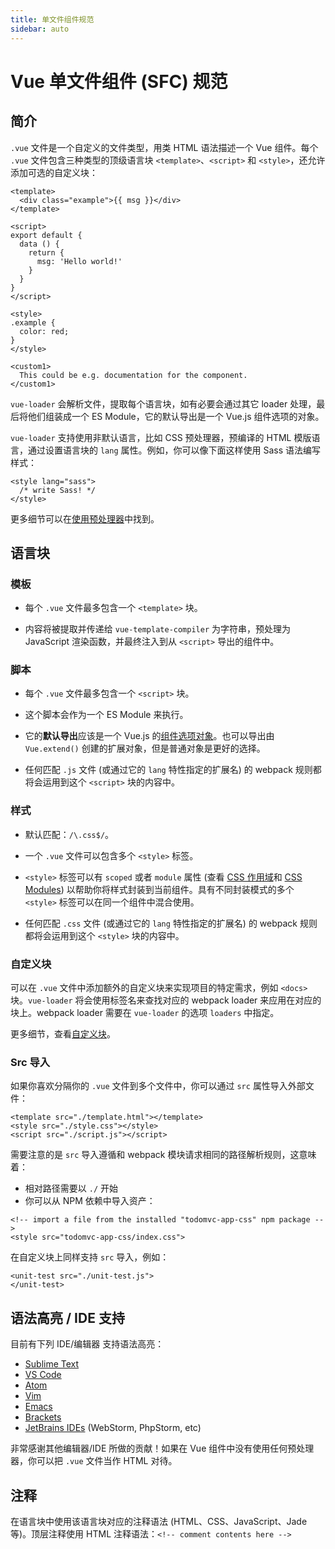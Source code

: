 ```yaml
---
title: 单文件组件规范
sidebar: auto
---
```


# Vue 单文件组件 (SFC) 规范

## 简介

`.vue` 文件是一个自定义的文件类型，用类 HTML 语法描述一个 Vue 组件。每个 `.vue` 文件包含三种类型的顶级语言块 `<template>`、`<script>` 和 `<style>`，还允许添加可选的自定义块：

``` vue
<template>
  <div class="example">{{ msg }}</div>
</template>

<script>
export default {
  data () {
    return {
      msg: 'Hello world!'
    }
  }
}
</script>

<style>
.example {
  color: red;
}
</style>

<custom1>
  This could be e.g. documentation for the component.
</custom1>
```

`vue-loader` 会解析文件，提取每个语言块，如有必要会通过其它 loader 处理，最后将他们组装成一个 ES Module，它的默认导出是一个 Vue.js 组件选项的对象。

`vue-loader` 支持使用非默认语言，比如 CSS 预处理器，预编译的 HTML 模版语言，通过设置语言块的 `lang` 属性。例如，你可以像下面这样使用 Sass 语法编写样式：

``` vue
<style lang="sass">
  /* write Sass! */
</style>
```

更多细节可以在[使用预处理器](./pre-processors.md)中找到。

## 语言块

### 模板

- 每个 `.vue` 文件最多包含一个 `<template>` 块。

- 内容将被提取并传递给 `vue-template-compiler` 为字符串，预处理为 JavaScript 渲染函数，并最终注入到从 `<script>` 导出的组件中。

### 脚本

- 每个 `.vue` 文件最多包含一个 `<script>` 块。

- 这个脚本会作为一个 ES Module 来执行。

- 它的**默认导出**应该是一个 Vue.js 的[组件选项对象](https://cn.vuejs.org/v2/api/#选项-数据)。也可以导出由 `Vue.extend()` 创建的扩展对象，但是普通对象是更好的选择。

- 任何匹配 `.js` 文件 (或通过它的 `lang` 特性指定的扩展名) 的 webpack 规则都将会运用到这个 `<script>` 块的内容中。

### 样式

- 默认匹配：`/\.css$/`。

- 一个 `.vue` 文件可以包含多个 `<style>` 标签。

- `<style>` 标签可以有 `scoped` 或者 `module` 属性 (查看 [CSS 作用域](./scoped-css.md)和 [CSS Modules](./css-modules.md)) 以帮助你将样式封装到当前组件。具有不同封装模式的多个 `<style>` 标签可以在同一个组件中混合使用。

- 任何匹配 `.css` 文件 (或通过它的 `lang` 特性指定的扩展名) 的 webpack 规则都将会运用到这个 `<style>` 块的内容中。

### 自定义块

可以在 `.vue` 文件中添加额外的自定义块来实现项目的特定需求，例如 `<docs>` 块。`vue-loader` 将会使用标签名来查找对应的 webpack loader 来应用在对应的块上。webpack loader 需要在 `vue-loader` 的选项 `loaders` 中指定。

更多细节，查看[自定义块](./custom-blocks.md)。

### Src 导入

如果你喜欢分隔你的 `.vue` 文件到多个文件中，你可以通过 `src` 属性导入外部文件：

``` vue
<template src="./template.html"></template>
<style src="./style.css"></style>
<script src="./script.js"></script>
```

需要注意的是 `src` 导入遵循和 webpack 模块请求相同的路径解析规则，这意味着：

- 相对路径需要以 `./` 开始
- 你可以从 NPM 依赖中导入资产：

``` vue
<!-- import a file from the installed "todomvc-app-css" npm package -->
<style src="todomvc-app-css/index.css">
```

在自定义块上同样支持 `src` 导入，例如：

``` vue
<unit-test src="./unit-test.js">
</unit-test>
```

## 语法高亮 / IDE 支持

目前有下列 IDE/编辑器 支持语法高亮：

- [Sublime Text](https://github.com/vuejs/vue-syntax-highlight)
- [VS Code](https://marketplace.visualstudio.com/items?itemName=octref.vetur)
- [Atom](https://atom.io/packages/language-vue)
- [Vim](https://github.com/posva/vim-vue)
- [Emacs](https://github.com/AdamNiederer/vue-mode)
- [Brackets](https://github.com/pandao/brackets-vue)
- [JetBrains IDEs](https://plugins.jetbrains.com/plugin/8057) (WebStorm, PhpStorm, etc)

非常感谢其他编辑器/IDE 所做的贡献！如果在 Vue 组件中没有使用任何预处理器，你可以把 `.vue` 文件当作 HTML 对待。

## 注释

在语言块中使用该语言块对应的注释语法 (HTML、CSS、JavaScript、Jade 等)。顶层注释使用 HTML 注释语法：`<!-- comment contents here -->`
